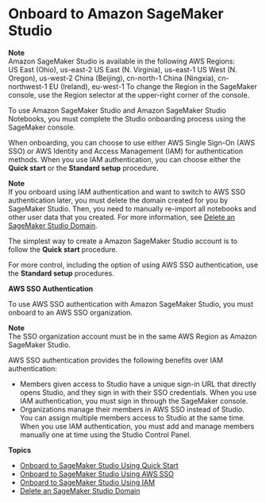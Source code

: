 # Onboard to Amazon SageMaker Studio<a name="gs-studio-onboard"></a>

**Note**  
Amazon SageMaker Studio is available in the following AWS Regions:  
US East \(Ohio\), us\-east\-2
US East \(N\. Virginia\), us\-east\-1
US West \(N\. Oregon\), us\-west\-2
China \(Beijing\), cn\-north\-1
China \(Ningxia\), cn\-northwest\-1
EU \(Ireland\), eu\-west\-1
To change the Region in the SageMaker console, use the Region selector at the upper\-right corner of the console\.

To use Amazon SageMaker Studio and Amazon SageMaker Studio Notebooks, you must complete the Studio onboarding process using the SageMaker console\.

When onboarding, you can choose to use either AWS Single Sign\-On \(AWS SSO\) or AWS Identity and Access Management \(IAM\) for authentication methods\. When you use IAM authentication, you can choose either the **Quick start** or the **Standard setup** procedure\.

**Note**  
If you onboard using IAM authentication and want to switch to AWS SSO authentication later, you must delete the domain created for you by SageMaker Studio\. Then, you need to manually re\-import all notebooks and other user data that you created\. For more information, see [Delete an SageMaker Studio Domain](gs-studio-delete-domain.md)\.

The simplest way to create a Amazon SageMaker Studio account is to follow the **Quick start** procedure\.

For more control, including the option of using AWS SSO authentication, use the **Standard setup** procedures\.

**AWS SSO Authentication**

To use AWS SSO authentication with Amazon SageMaker Studio, you must onboard to an AWS SSO organization\.

**Note**  
The SSO organization account must be in the same AWS Region as Amazon SageMaker Studio\.

AWS SSO authentication provides the following benefits over IAM authentication:
+ Members given access to Studio have a unique sign\-in URL that directly opens Studio, and they sign in with their SSO credentials\. When you use IAM authentication, you must sign in through the SageMaker console\.
+ Organizations manage their members in AWS SSO instead of Studio\. You can assign multiple members access to Studio at the same time\. When you use IAM authentication, you must add and manage members manually one at time using the Studio Control Panel\. 

**Topics**
+ [Onboard to SageMaker Studio Using Quick Start](onboard-quick-start.md)
+ [Onboard to SageMaker Studio Using AWS SSO](onboard-sso-users.md)
+ [Onboard to SageMaker Studio Using IAM](onboard-iam.md)
+ [Delete an SageMaker Studio Domain](gs-studio-delete-domain.md)